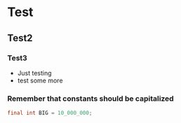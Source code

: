 # Test
## Test2
### Test3
* Just testing
* test some more
### Remember that constants should be capitalized
```java
final int BIG = 10_000_000;
```
